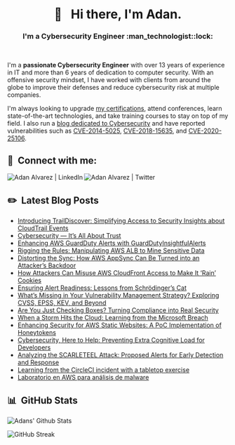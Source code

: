 <h1 align="center"> 👋 &nbsp; Hi there, I'm Adan. </h1>
<h3 align="center">I'm a Cybersecurity Engineer :man_technologist::lock: </h3>
</br>

I'm a **passionate Cybersecurity Engineer** with over 13 years of experience in IT and more than 6 years of dedication to computer security. With an offensive security mindset, I have worked with clients from around the globe to improve their defenses and reduce cybersecurity risk at multiple companies.

I'm always looking to upgrade [my certifications](https://www.credly.com/users/adan-alvarez.1d0afae2/badges), attend conferences, learn state-of-the-art technologies, and take training courses to stay on top of my field. I also run a [blog dedicated to Cybersecurity](https://www.donttouchmy.net/) and have reported vulnerabilities such as [CVE-2014-5025](https://nvd.nist.gov/vuln/detail/CVE-2014-5025), [CVE-2018-15635](https://nvd.nist.gov/vuln/detail/CVE-2018-15635), and [CVE-2020-25106](https://nvd.nist.gov/vuln/detail/CVE-2020-25106).

## 🤝 &nbsp;Connect with me:

<a href="https://www.linkedin.com/in/adan-%C3%A1lvarez-vilchez-539a92115/"><img align="left" img  src="https://img.shields.io/badge/LinkedIn-0077B5?style=for-the-badge&logo=linkedin&logoColor=white" alt="Adan Alvarez | LinkedIn"/></a>
<a href="https://twitter.com/Flekyy90"><img align="left" img  src="https://img.shields.io/badge/Twitter-1DA1F2?style=for-the-badge&logo=twitter&logoColor=white" alt="Adan Alvarez | Twitter"/></a>
</br>

## ✏️ &nbsp;Latest Blog Posts

<!-- BLOG-POST-LIST:START -->
- [Introducing TrailDiscover: Simplifying Access to Security Insights about CloudTrail Events](https://medium.com/@adan.alvarez/introducing-traildiscover-simplifying-access-to-security-insights-about-cloudtrail-events-cde14508f2e9)
- [Cybersecurity — It’s All About Trust](https://medium.com/@adan.alvarez/cybersecurity-its-all-about-trust-9abb9a80aa03)
- [Enhancing AWS GuardDuty Alerts with GuardDutyInsightfulAlerts](https://awstip.com/enhancing-aws-guardduty-alerts-with-guarddutyinsightfulalerts-b7e806518a20?source=social.tw)
- [Rigging the Rules: Manipulating AWS ALB to Mine Sensitive Data](https://medium.com/@adan.alvarez/rigging-the-rules-manipulating-aws-alb-to-mine-sensitive-data-20e33dbc4994)
- [Distorting the Sync: How AWS AppSync Can Be Turned into an Attacker’s Backdoor](https://medium.com/@adan.alvarez/distorting-the-sync-how-aws-appsync-can-be-turned-into-an-attackers-backdoor-8c015b8e52b8)
- [How Attackers Can Misuse AWS CloudFront Access to Make It ‘Rain’ Cookies](https://medium.com/@adan.alvarez/how-attackers-can-misuse-aws-cloudfront-access-to-make-it-rain-cookies-acf9ce87541c)
- [Ensuring Alert Readiness: Lessons from Schrödinger’s Cat](https://medium.com/@adan.alvarez/ensuring-alert-readiness-lessons-from-schr%C3%B6dingers-cat-bc14f862340d)
- [What’s Missing in Your Vulnerability Management Strategy? Exploring CVSS, EPSS, KEV, and Beyond](https://medium.com/@adan.alvarez/whats-missing-in-your-vulnerability-management-strategy-exploring-cvss-epss-kev-and-beyond-21c424207d9c)
- [Are You Just Checking Boxes? Turning Compliance into Real Security](https://medium.com/@adan.alvarez/are-you-just-checking-boxes-turning-compliance-into-real-security-40aa686ade22)
- [When a Storm Hits the Cloud: Learning from the Microsoft Breach](https://medium.com/@adan.alvarez/when-a-storm-hits-the-cloud-learning-from-the-microsoft-breach-1d4de78ba686)
- [Enhancing Security for AWS Static Websites: A PoC Implementation of Honeytokens](https://medium.com/@adan.alvarez/enhancing-security-for-aws-static-websites-a-poc-implementation-of-honeytokens-6148e8267984)
- [Cybersecurity, Here to Help: Preventing Extra Cognitive Load for Developers](https://medium.com/@adan.alvarez/cybersecurity-here-to-help-preventing-extra-cognitive-load-for-developers-5e5e51a9e80c)
- [Analyzing the SCARLETEEL Attack: Proposed Alerts for Early Detection and Response](https://medium.com/@adan.alvarez/analyzing-the-scarleteel-attack-proposed-alerts-for-early-detection-and-response-6e6758ddc904)
- [Learning from the CircleCI incident with a tabletop exercise](https://medium.com/@adan.alvarez/learning-from-the-circleci-incident-with-a-tabletop-exercise-fa265cd6d39e)
- [Laboratorio en AWS para análisis de malware](https://www.donttouchmy.net/aws/laboratorio-en-aws-para-analisis-de-malware/)
<!-- BLOG-POST-LIST:END -->

## 📊 &nbsp;GitHub Stats

![Adans' Github Stats](https://github-readme-stats.vercel.app/api?username=adanalvarez&hide=contribs,prs&show_icons=true&bg_color=0d1116&title_color=ce09ec&text_color=a4aacb&icon_color=007ec6)

![GitHub Streak](https://github-readme-streak-stats.herokuapp.com/?user=adanalvarez&theme=dark&count_private=true&bg_color=0d1116&title_color=ce09ec&text_color=a4aacb&icon_color=007ec6)
